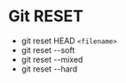 # Git RESET

- git reset HEAD `<filename>`
- git reset --soft 
- git reset --mixed
- git reset --hard